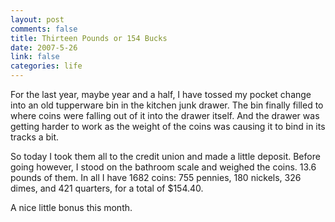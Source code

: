 ```yaml
--- 
layout: post
comments: false
title: Thirteen Pounds or 154 Bucks
date: 2007-5-26
link: false
categories: life
---
```

For the last year, maybe year and a half, I have tossed my pocket change into an old tupperware bin in the kitchen junk drawer.  The bin finally filled to where coins were falling out of it into the drawer itself.  And the drawer was getting harder to work as the weight of the coins was causing it to bind in its tracks a bit.

So today I took them all to the credit union and made a little deposit.  Before going however, I stood on the bathroom scale and weighed the coins.  13.6 pounds of them.  In all I have 1682 coins: 755 pennies, 180 nickels, 326 dimes, and 421 quarters, for a total of $154.40.

A nice little bonus this month.
